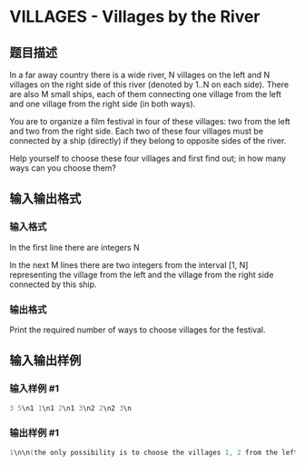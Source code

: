 # VILLAGES - Villages by the River

## 题目描述

In a far away country there is a wide river, N villages on the left and N villages on the right side of this river (denoted by 1..N on each side). There are also M small ships, each of them connecting one village from the left and one village from the right side (in both ways).

You are to organize a film festival in four of these villages: two from the left and two from the right side. Each two of these four villages must be connected by a ship (directly) if they belong to opposite sides of the river.

Help yourself to choose these four villages and first find out; in how many ways can you choose them?

## 输入输出格式

### 输入格式

In the first line there are integers N

In the next M lines there are two integers from the interval \[1, N\] representing the village from the left and the village from the right side connected by this ship.

### 输出格式

Print the required number of ways to choose villages for the festival.

## 输入输出样例

### 输入样例 #1

```cpp
3 5\n1 1\n1 2\n1 3\n2 2\n2 3\n
```


### 输出样例 #1

```cpp
1\n\n(the only possibility is to choose the villages 1, 2 from the left and 2, 3 from the right side)
```


